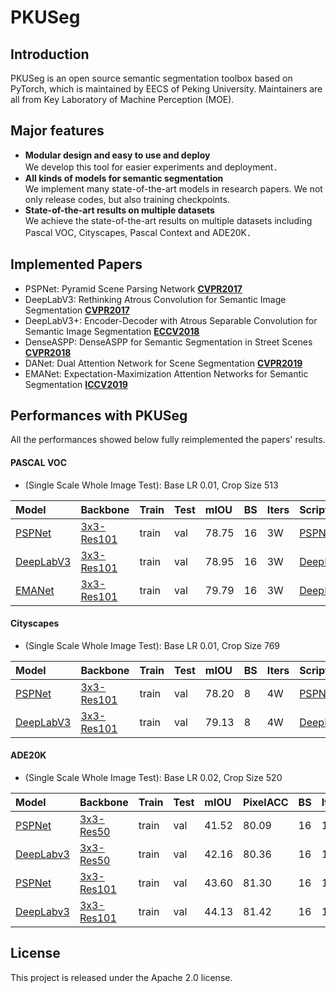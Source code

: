 # PKUSeg

## Introduction

PKUSeg is an open source semantic segmentation toolbox based on PyTorch, which is maintained 
by EECS of Peking University. Maintainers are all from Key Laboratory of Machine Perception (MOE).


## Major features

- **Modular design and easy to use and deploy**  
   We develop this tool for easier experiments and deployment．
- **All kinds of models for semantic segmentation**  
   We implement many state-of-the-art models in research papers. We not only release codes, but also training checkpoints.
- **State-of-the-art results on multiple datasets**  
   We achieve the state-of-the-art results on multiple datasets including Pascal VOC, Cityscapes, Pascal Context
   and ADE20K．

## Implemented Papers
- PSPNet: Pyramid Scene Parsing Network **[CVPR2017](https://arxiv.org/pdf/1612.01105.pdf)**
- DeepLabV3: Rethinking Atrous Convolution for Semantic Image Segmentation **[CVPR2017](https://arxiv.org/pdf/1706.05587.pdf)**
- DeepLabV3+: Encoder-Decoder with Atrous Separable Convolution for Semantic Image Segmentation **[ECCV2018](http://openaccess.thecvf.com/content_ECCV_2018/papers/Liang-Chieh_Chen_Encoder-Decoder_with_Atrous_ECCV_2018_paper.pdf)**
- DenseASPP: DenseASPP for Semantic Segmentation in Street Scenes **[CVPR2018](http://openaccess.thecvf.com/content_cvpr_2018/papers/Yang_DenseASPP_for_Semantic_CVPR_2018_paper.pdf)**
- DANet: Dual Attention Network for Scene Segmentation **[CVPR2019](https://arxiv.org/pdf/1809.02983.pdf)**
- EMANet: Expectation-Maximization Attention Networks for Semantic Segmentation
 **[ICCV2019](https://arxiv.org/abs/1907.13426)**

## Performances with PKUSeg
All the performances showed below fully reimplemented the papers' results.

#### PASCAL VOC

- (Single Scale Whole Image Test): Base LR 0.01, Crop Size 513

| Model | Backbone | Train | Test | mIOU | BS | Iters | Scripts |
|:--------|:---------|:------|:------|:------|:------|:------|:------|
| [PSPNet]() | [3x3-Res101]() | train | val | 78.75 | 16 | 3W | [PSPNet]() |
| [DeepLabV3]() | [3x3-Res101]() | train | val | 78.95 | 16 | 3W | [DeepLabV3]() |
| [EMANet]() | [3x3-Res101]() | train | val | 79.79 | 16 | 3W | [DeepLabV3]() |

#### Cityscapes
- (Single Scale Whole Image Test): Base LR 0.01, Crop Size 769

| Model | Backbone | Train | Test | mIOU | BS | Iters | Scripts |
|:--------|:---------|:------|:------|:------|:------|:------|:------|
| [PSPNet]() | [3x3-Res101]() | train | val | 78.20 | 8 | 4W | [PSPNet]() |
| [DeepLabV3]() | [3x3-Res101]() | train | val | 79.13 | 8 | 4W | [DeepLabV3]() |

#### ADE20K
- (Single Scale Whole Image Test): Base LR 0.02, Crop Size 520

| Model | Backbone | Train | Test | mIOU | PixelACC | BS | Iters | Scripts |
|:--------|:---------|:------|:------|:------|:------|:------|:------|:------|
| [PSPNet]() | [3x3-Res50]() | train | val | 41.52 | 80.09 | 16 | 15W | [PSPNet]() |
| [DeepLabv3]() | [3x3-Res50]() | train | val | 42.16 | 80.36 | 16 | 15W | [DeepLabV3]() |
| [PSPNet]() | [3x3-Res101]() | train | val | 43.60 | 81.30 | 16 | 15W | [PSPNet]() |
| [DeepLabv3]() | [3x3-Res101]() | train | val | 44.13 | 81.42 | 16 | 15W | [DeepLabV3]() |


## License

This project is released under the Apache 2.0 license.
